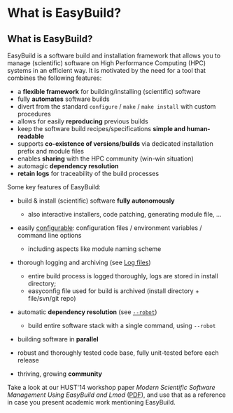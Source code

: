 # What is EasyBuild?

## What is EasyBuild?

EasyBuild is a software build and installation framework that allows you to manage (scientific) software on High 
Performance Computing (HPC) systems in an efficient way. It is motivated by the need for a tool that combines the
following features: 

* a **flexible framework** for building/installing (scientific) software
* fully **automates** software builds
* divert from the standard ``configure`` / ``make`` / ``make install`` with custom procedures
* allows for easily **reproducing** previous builds
* keep the software build recipes/specifications **simple and human-readable**
* supports **co-existence of versions/builds** via dedicated installation prefix and module files
* enables **sharing** with the HPC community (win-win situation)
* automagic **dependency resolution**
* **retain logs** for traceability of the build processes

Some key features of EasyBuild:

* build & install (scientific) software **fully autonomously**

  * also interactive installers, code patching, generating module file, ...

* easily [configurable](configuration.md): configuration files / environment variables / command line options

  * including aspects like module naming scheme

* thorough logging and archiving (see [Log files](log-files.md))

  * entire build process is logged thoroughly, logs are stored in install directory;
  * easyconfig file used for build is archived (install directory + file/svn/git repo) 

* automatic **dependency resolution** (see [`--robot`](using-easybuild.md#enabling-dependency-resolution))

  * build entire software stack with a single command, using ``--robot``

* building software in **parallel**
* robust and thoroughly tested code base, fully unit-tested before each release
* thriving, growing **community**

Take a look at our HUST'14 workshop paper
*Modern Scientific Software Management Using EasyBuild and Lmod*
([PDF](https://easybuilders.github.io/easybuild/files/hust14_paper.pdf)),
and use that as a reference in case you present academic work mentioning EasyBuild.
